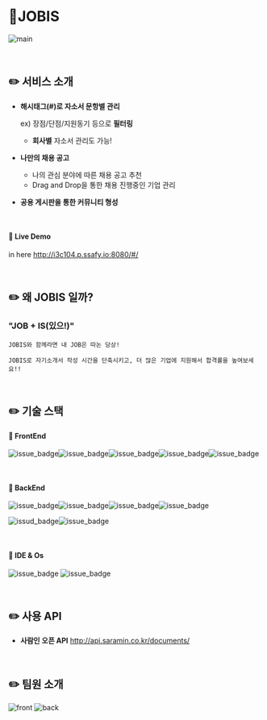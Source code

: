 # :pencil: ​JOBIS

![main](https://user-images.githubusercontent.com/19389288/89607505-ace74180-d8ad-11ea-939f-8c7b9cc0b465.PNG)

<br>

## :pencil2: 서비스 소개

* **해시태그(#)로 자소서 문항별 관리**

  ex) 장점/단점/지원동기 등으로 **필터링**

  * **회사별** 자소서 관리도 가능!

* **나만의 채용 공고**

  * 나의 관심 분야에 따른 채용 공고 추천
  * Drag and Drop을 통한 채용 진행중인 기업 관리

* **공용 게시판을 통한 커뮤니티 형성**

<br>

#### :pencil: Live Demo

in here http://i3c104.p.ssafy.io:8080/#/

<br>



## :pencil2: 왜 JOBIS 일까?​ 

### "JOB + IS(있으!)"

```
JOBIS와 함께라면 내 JOB은 따논 당상!

JOBIS로 자기소개서 작성 시간을 단축시키고, 더 많은 기업에 지원해서 합격률을 높여보세요!!
```

<br>

## :pencil2: 기술 스택

#### :cherry_blossom: FrontEnd

![issue_badge](https://img.shields.io/badge/html-v5.0-yellow)![issue_badge](https://img.shields.io/badge/css-v3.0-orange)![issue_badge](https://img.shields.io/badge/javascript-v1.5-red)![issue_badge](https://img.shields.io/badge/%40vue%2Fcli-v4.4.6-brightgreen)![issue_badge](https://img.shields.io/badge/bootstap--vue-v2.16.0-blue)

<br>

#### :cherry_blossom: BackEnd

![issue_badge](https://img.shields.io/badge/spring_boot-v2.2.2-brightgreen)![issue_badge](https://img.shields.io/badge/swagger--ui-v2.6.1-green)![issue_badge](https://img.shields.io/badge/mariaDB-v10.5-green)![issue_badge](https://img.shields.io/badge/openJDK-v11.0.2-yellow)

![issud_badge](https://img.shields.io/badge/lombok-v1.0.1-orange)![issue_badge](https://img.shields.io/badge/spring--boot--starter--data--jpa-v2.3.0-blue)

<br>

#### :cherry_blossom: IDE & Os

![issue_badge](https://img.shields.io/badge/vs_code-v1.48-blue) ![issue_badge](https://img.shields.io/badge/window-10-lightgrey)

<br>

## :pencil2: 사용 API

* **사람인 오픈 API** http://api.saramin.co.kr/documents/ 

<br>

## :pencil2: 팀원 소개

![front](https://user-images.githubusercontent.com/19389288/90724580-c2bb2480-e2f9-11ea-8a45-1dd565dce45f.PNG)
![back](https://user-images.githubusercontent.com/19389288/90724593-c484e800-e2f9-11ea-884e-1feb30a98363.PNG)



<br>



